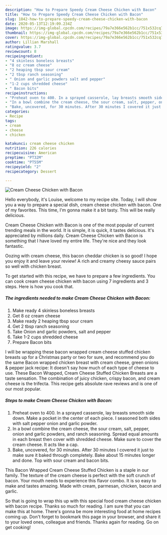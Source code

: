```yaml
---
description: "How to Prepare Speedy Cream Cheese Chicken with Bacon"
title: "How to Prepare Speedy Cream Cheese Chicken with Bacon"
slug: 1842-how-to-prepare-speedy-cream-cheese-chicken-with-bacon
date: 2020-05-13T12:19:09.234Z
image: https://img-global.cpcdn.com/recipes/79a7e366e562b1cc/751x532cq70/cream-cheese-chicken-with-bacon-recipe-main-photo.jpg
thumbnail: https://img-global.cpcdn.com/recipes/79a7e366e562b1cc/751x532cq70/cream-cheese-chicken-with-bacon-recipe-main-photo.jpg
cover: https://img-global.cpcdn.com/recipes/79a7e366e562b1cc/751x532cq70/cream-cheese-chicken-with-bacon-recipe-main-photo.jpg
author: Lillian Marshall
ratingvalue: 3.7
reviewcount: 8
recipeingredient:
- "4 skinless boneless breasts"
- "8 oz cream cheese"
- "2 heaping tbsp sour cream"
- "2 tbsp ranch seasoning"
- " Onion and garlic powders salt and pepper"
- "1-2 cups shredded cheese"
- " Bacon bits"
recipeinstructions:
- "Preheat oven to 400. In a sprayed casserole, lay breasts smooth side down. Make a pocket in the center of each piece. I seasoned both sides with salt pepper onion and garlic powder."
- "In a bowl combine the cream cheese, the sour cream, salt, pepper, onion and garlic powders, and ranch seasoning. Spread equal amounts in each breast then cover with shredded cheese. Make sure to cover the cream cheese. It acts like a cap."
- "Bake, uncovered, for 30 minutes. After 30 minutes I covered it just to make sure it baked through completely. Bake about 15 minutes longer and done. Top with sour cream and bacon bits."
categories:
- Recipe
tags:
- cream
- cheese
- chicken

katakunci: cream cheese chicken 
nutrition: 226 calories
recipecuisine: American
preptime: "PT32M"
cooktime: "PT55M"
recipeyield: "2"
recipecategory: Dessert

---
```



![Cream Cheese Chicken with Bacon](https://img-global.cpcdn.com/recipes/79a7e366e562b1cc/751x532cq70/cream-cheese-chicken-with-bacon-recipe-main-photo.jpg)

Hello everybody, it's Louise, welcome to my recipe site. Today, I will show you a way to prepare a special dish, cream cheese chicken with bacon. One of my favorites. This time, I'm gonna make it a bit tasty. This will be really delicious.

Cream Cheese Chicken with Bacon is one of the most popular of current trending meals in the world. It is simple, it is quick, it tastes delicious. It's appreciated by millions daily. Cream Cheese Chicken with Bacon is something that I have loved my entire life. They're nice and they look fantastic.

Oozing with cream cheese, this bacon cheddar chicken is so good! I hope you enjoy it and leave your review! A rich and creamy cheesy sauce pairs so well with chicken breast.


To get started with this recipe, we have to prepare a few ingredients. You can cook cream cheese chicken with bacon using 7 ingredients and 3 steps. Here is how you cook that.

<!--inarticleads1-->

##### The ingredients needed to make Cream Cheese Chicken with Bacon:

1. Make ready 4 skinless boneless breasts
1. Get 8 oz cream cheese
1. Make ready 2 heaping tbsp sour cream
1. Get 2 tbsp ranch seasoning
1. Take  Onion and garlic powders, salt and pepper
1. Take 1-2 cups shredded cheese
1. Prepare  Bacon bits


I will be wrapping these bacon wrapped cream cheese stuffed chicken breasts up for a Christmas party or two for sure, and recommend you do the same Bacon wrapped chicken breast with cream cheese, green onions &amp; pepper jack recipe: It doesn&#39;t say how much of each type of cheese to use. These Bacon Wrapped, Cream Cheese Stuffed Chicken Breasts are a taste sensation. The combination of juicy chicken, crispy bacon, and cream cheese is the trifecta. This recipe gets absolute rave reviews and is one of our most popular. 

<!--inarticleads2-->

##### Steps to make Cream Cheese Chicken with Bacon:

1. Preheat oven to 400. In a sprayed casserole, lay breasts smooth side down. Make a pocket in the center of each piece. I seasoned both sides with salt pepper onion and garlic powder.
1. In a bowl combine the cream cheese, the sour cream, salt, pepper, onion and garlic powders, and ranch seasoning. Spread equal amounts in each breast then cover with shredded cheese. Make sure to cover the cream cheese. It acts like a cap.
1. Bake, uncovered, for 30 minutes. After 30 minutes I covered it just to make sure it baked through completely. Bake about 15 minutes longer and done. Top with sour cream and bacon bits.


This Bacon Wrapped Cream Cheese Stuffed Chicken is a staple in our family. The texture of the cream cheese is perfect with the soft crunch of bacon. Your mouth needs to experience this flavor combo. It is so easy to make and tastes amazing. Made with cream, parmesan, chicken, bacon and garlic. 

So that is going to wrap this up with this special food cream cheese chicken with bacon recipe. Thanks so much for reading. I am sure that you can make this at home. There's gonna be more interesting food at home recipes coming up. Don't forget to bookmark this page in your browser, and share it to your loved ones, colleague and friends. Thanks again for reading. Go on get cooking!
